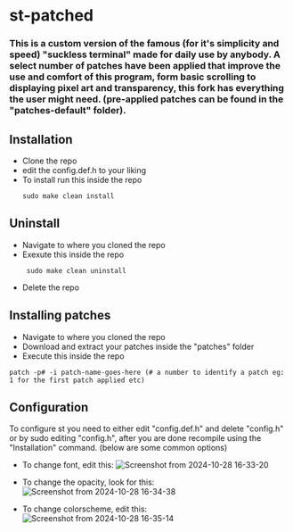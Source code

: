 # st-patched
### This is a custom version of the famous (for it's simplicity and speed) "suckless terminal" made for daily use by anybody. A select number of patches have been applied that improve the use and comfort of this program, form basic scrolling to displaying pixel art and transparency, this fork has everything the user might need. (pre-applied patches can be found in the "patches-default" folder).

## Installation
- Clone the repo
- edit the config.def.h to your liking
- To install run this inside the repo
  ```
  sudo make clean install
  ```
## Uninstall
- Navigate to where you cloned the repo
- Exexute this inside the repo
  ```
   sudo make clean uninstall
  ```
- Delete the repo

## Installing patches
- Navigate to where you cloned the repo
- Download and extract your patches inside the "patches" folder
- Execute this inside the repo
 ```
patch -p# -i patch-name-goes-here (# a number to identify a patch eg: 1 for the first patch applied etc)
 ```
## Configuration
To configure st you need to either edit "config.def.h" and delete "config.h" or by sudo editing "config.h", after you are done recompile using the "Installation" command. (below are some common options)

- To change font, edit this: ![Screenshot from 2024-10-28 16-33-20](https://github.com/user-attachments/assets/0a10229e-824c-4b1c-bc67-8b5dd9ac047f)

- To change the opacity, look for this: ![Screenshot from 2024-10-28 16-34-38](https://github.com/user-attachments/assets/016a3542-adf5-4ee3-acd9-40927333bd43)

- To change colorscheme, edit this: ![Screenshot from 2024-10-28 16-35-14](https://github.com/user-attachments/assets/94bc86d2-92c0-40f4-a96f-92a1dc0891a2)
